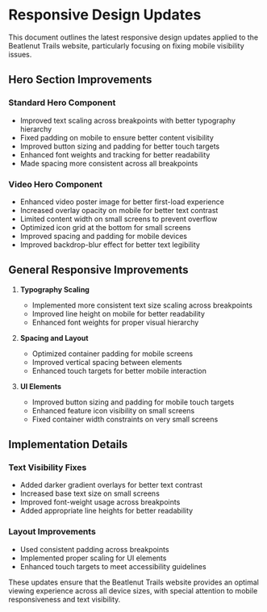 # Responsive Design Updates

This document outlines the latest responsive design updates applied to the Beatlenut Trails website, particularly focusing on fixing mobile visibility issues.

## Hero Section Improvements

### Standard Hero Component
- Improved text scaling across breakpoints with better typography hierarchy
- Fixed padding on mobile to ensure better content visibility
- Improved button sizing and padding for better touch targets
- Enhanced font weights and tracking for better readability
- Made spacing more consistent across all breakpoints

### Video Hero Component
- Enhanced video poster image for better first-load experience 
- Increased overlay opacity on mobile for better text contrast
- Limited content width on small screens to prevent overflow
- Optimized icon grid at the bottom for small screens
- Improved spacing and padding for mobile devices
- Improved backdrop-blur effect for better text legibility

## General Responsive Improvements

1. **Typography Scaling**
   - Implemented more consistent text size scaling across breakpoints
   - Improved line height on mobile for better readability
   - Enhanced font weights for proper visual hierarchy

2. **Spacing and Layout**
   - Optimized container padding for mobile screens
   - Improved vertical spacing between elements
   - Enhanced touch targets for better mobile interaction

3. **UI Elements**
   - Improved button sizing and padding for mobile touch targets
   - Enhanced feature icon visibility on small screens
   - Fixed container width constraints on very small screens

## Implementation Details

### Text Visibility Fixes
- Added darker gradient overlays for better text contrast
- Increased base text size on small screens
- Improved font-weight usage across breakpoints
- Added appropriate line heights for better readability

### Layout Improvements
- Used consistent padding across breakpoints
- Implemented proper scaling for UI elements
- Enhanced touch targets to meet accessibility guidelines

These updates ensure that the Beatlenut Trails website provides an optimal viewing experience across all device sizes, with special attention to mobile responsiveness and text visibility.